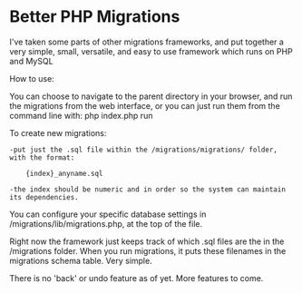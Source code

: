 Better PHP Migrations
=====================

I've taken some parts of other migrations frameworks, and put together a very simple, small, versatile, and easy to use framework which runs on PHP and MySQL


How to use:


You can choose to navigate to the parent directory in your browser, and run the migrations from the web interface, or you can just run them from the command line with:
   php index.php run
   
 
To create new migrations:

	-put just the .sql file within the /migrations/migrations/ folder, with the format:
	
		{index}_anyname.sql
		
	-the index should be numeric and in order so the system can maintain its dependencies.


You can configure your specific database settings in /migrations/lib/migrations.php, at the top of the file.

Right now the framework just keeps track of which .sql files are the in the /migrations folder. When you run migrations, it puts these filenames in the migrations schema table. Very simple.

There is no 'back' or undo feature as of yet. More features to come.
